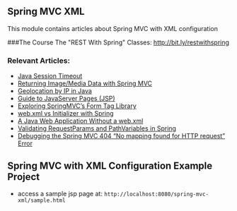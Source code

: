 ## Spring MVC XML

This module contains articles about Spring MVC with XML configuration

###The Course
The "REST With Spring" Classes: http://bit.ly/restwithspring

### Relevant Articles: 
- [Java Session Timeout](https://www.baeldung.com/servlet-session-timeout)
- [Returning Image/Media Data with Spring MVC](https://www.baeldung.com/spring-mvc-image-media-data)
- [Geolocation by IP in Java](https://www.baeldung.com/geolocation-by-ip-with-maxmind)
- [Guide to JavaServer Pages (JSP)](https://www.baeldung.com/jsp)
- [Exploring SpringMVC’s Form Tag Library](https://www.baeldung.com/spring-mvc-form-tags)
- [web.xml vs Initializer with Spring](https://www.baeldung.com/spring-xml-vs-java-config)
- [A Java Web Application Without a web.xml](https://www.baeldung.com/java-web-app-without-web-xml)
- [Validating RequestParams and PathVariables in Spring](https://www.baeldung.com/spring-validate-requestparam-pathvariable)
- [Debugging the Spring MVC 404 “No mapping found for HTTP request” Error](https://www.baeldung.com/spring-mvc-404-error)

## Spring MVC with XML Configuration Example Project
- access a sample jsp page at: `http://localhost:8080/spring-mvc-xml/sample.html`
